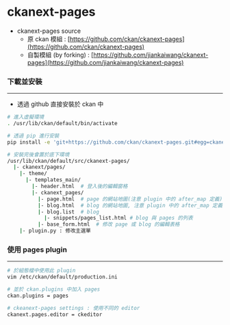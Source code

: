 # ckanext-pages

<script type="text/javascript" src="../js/general.js"></script>

* ckanext-pages source 
  * 原 ckan 模組 : [https://github.com/ckan/ckanext-pages](https://github.com/ckan/ckanext-pages) 
  * 自製模組 (by forking) : [https://github.com/jiankaiwang/ckanext-pages](https://github.com/jiankaiwang/ckanext-pages)

### 下載並安裝
---

* 透過 github 直接安裝於 ckan 中

```bash
# 進入虛擬環境
. /usr/lib/ckan/default/bin/activate

# 透過 pip 進行安裝
pip install -e 'git+https://github.com/ckan/ckanext-pages.git#egg=ckanext-pages'

# 安裝完後會置於底下環境
/usr/lib/ckan/default/src/ckanext-pages/
  |- ckanext/pages/
    |- theme/
      |- templates_main/
        |- header.html	# 登入後的編輯窗格
        |- ckanext_pages/
          |- page.html  # page 的網站地圖(注意 plugin 中的 after_map 定義), 主呈現頁面
          |- blog.html  # blog 的網站地圖, 注意 plugin 中的 after_map 定義
          |- blog.list  # blog 
            |- snippets/pages_list.html # blog 與 pages 的列表
          |- base_form.html  # 修改 page 或 blog 的編輯表格
    |- plugin.py : 修改主選單
```

### 使用 pages plugin
---

```bash
# 於組態檔中使用此 plugin
vim /etc/ckan/default/production.ini

# 並於 ckan.plugins 中加入 pages
ckan.plugins = pages

# ckeanext-pages settings : 使用不同的 editor
ckanext.pages.editor = ckeditor
```









